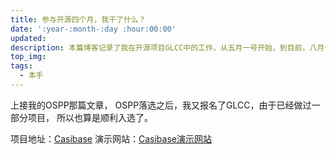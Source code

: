 ```yaml
---
title: 参与开源四个月，我干了什么？
date: ':year-:month-:day :hour:00:00'
updated:
description: 本篇博客记录了我在开源项目GLCC中的工作，从五月一号开始，到目前，八月一号
top_img:
tags:
  - 本手
---
```


上接我的OSPP那篇文章，
OSPP落选之后，我又报名了GLCC，由于已经做过一部分项目，
所以也算是顺利入选了。

项目地址：[Casibase](https://casibase.org/)
演示网站：[Casibase演示网站](https://ai.casibase.com/chat)


